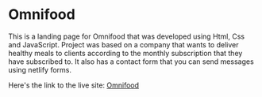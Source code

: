 # Omnifood

This is a landing page for Omnifood that was developed using Html, Css and JavaScript. Project was based on a company that wants to deliver healthy meals
to clients according to the monthly subscription that they have subscribed to.
It also has a contact form that you can send messages using netlify forms.

Here's the link to the live site: [Omnifood](https://omnifood-gabrielmc.netlify.app)
